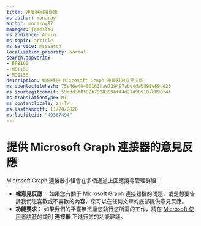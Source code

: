 ```yaml
---
title: 連接器回饋頁面
ms.author: monaray
author: monaray97
manager: jameslau
ms.audience: Admin
ms.topic: article
ms.service: mssearch
localization_priority: Normal
search.appverid:
- BFB160
- MET150
- MOE150
description: 如何提供 Microsoft Graph 連接器的意見反應
ms.openlocfilehash: 75e46e40400163fae729497abd4dab898e69dd25
ms.sourcegitcommit: 59cdd3f0f82b7918399bf44d27d9891076090f4f
ms.translationtype: MT
ms.contentlocale: zh-TW
ms.lasthandoff: 11/20/2020
ms.locfileid: "49367494"
---
```

# <a name="provide-feedback-for-microsoft-graph-connectors"></a>提供 Microsoft Graph 連接器的意見反應

Microsoft Graph 連接器小組會在多個通道上回應搜尋管理群組：

* **檔意見反應：** 如果您有關于 Microsoft Graph 連接器檔的問題，或是想要告訴我們您喜歡或不喜歡的內容，您可以在任何文章的底部提供意見反應。
* **功能要求：** 如果我們的平臺無法讓您執行您所需的工作，請在 [Microsoft 使用者語音](https://microsoftsearch.uservoice.com/forums/926998-connectors)的類別 **連接器** 下進行您的功能建議。
